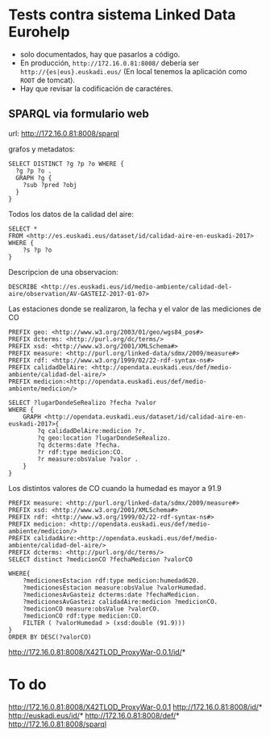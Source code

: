 # Tests contra sistema Linked Data Eurohelp

* solo documentados, hay que pasarlos a código.
* En producción, `http://172.16.0.81:8008/` debería ser `http://{es|eus}.euskadi.eus/` (En local tenemos la aplicación como `ROOT` de tomcat). 
* Hay que revisar la codificación de caractéres.


## SPARQL via formulario web

url: http://172.16.0.81:8008/sparql

grafos y metadatos:

```
SELECT DISTINCT ?g ?p ?o WHERE {
  ?g ?p ?o .
  GRAPH ?g {
    ?sub ?pred ?obj
  } 
} 
```

Todos los datos de la calidad del aire:

```
SELECT *
FROM <http://es.euskadi.eus/dataset/id/calidad-aire-en-euskadi-2017>
WHERE {
	?s ?p ?o
}
```

Descripcion de una observacion:

```
DESCRIBE <http://es.euskadi.eus/id/medio-ambiente/calidad-del-aire/observation/AV-GASTEIZ-2017-01-07>
``` 


Las estaciones donde se realizaron, la fecha y el valor de las mediciones de CO

```
PREFIX geo: <http://www.w3.org/2003/01/geo/wgs84_pos#>
PREFIX dcterms: <http://purl.org/dc/terms/>
PREFIX xsd: <http://www.w3.org/2001/XMLSchema#>
PREFIX measure: <http://purl.org/linked-data/sdmx/2009/measure#>
PREFIX rdf: <http://www.w3.org/1999/02/22-rdf-syntax-ns#>
PREFIX calidadDelAire: <http://opendata.euskadi.eus/def/medio-ambiente/calidad-del-aire/>
PREFIX medicion:<http://opendata.euskadi.eus/def/medio-ambiente/medicion/>

SELECT ?lugarDondeSeRealizo ?fecha ?valor
WHERE {
	GRAPH <http://opendata.euskadi.eus/dataset/id/calidad-aire-en-euskadi-2017>{
	    ?q calidadDelAire:medicion ?r.
	    ?q geo:location ?lugarDondeSeRealizo.
	    ?q dcterms:date ?fecha.
	    ?r rdf:type medicion:CO.
	    ?r measure:obsValue ?valor .
    }
}
```

Los distintos valores de CO cuando la humedad es mayor a 91.9 


```
PREFIX measure: <http://purl.org/linked-data/sdmx/2009/measure#>
PREFIX xsd: <http://www.w3.org/2001/XMLSchema#>
PREFIX rdf: <http://www.w3.org/1999/02/22-rdf-syntax-ns#>
PREFIX medicion: <http://opendata.euskadi.eus/def/medio-ambiente/medicion/>
PREFIX calidadAire:<http://opendata.euskadi.eus/def/medio-ambiente/calidad-del-aire/>
PREFIX dcterms: <http://purl.org/dc/terms/>
SELECT distinct ?medicionCO ?fechaMedicion ?valorCO

WHERE{
    ?medicionesEstacion rdf:type medicion:humedad620.
    ?medicionesEstacion measure:obsValue ?valorHumedad.
    ?medicionesAvGasteiz dcterms:date ?fechaMedicion.
    ?medicionesAvGasteiz calidadAire:medicion ?medicionCO.
    ?medicionCO measure:obsValue ?valorCO.
    ?medicionCO rdf:type medicion:CO.
	FILTER ( ?valorHumedad > (xsd:double (91.9)))
}
ORDER BY DESC(?valorCO)
```





http://172.16.0.81:8008/X42TLOD_ProxyWar-0.0.1/id/*

# To do




http://172.16.0.81:8008/X42TLOD_ProxyWar-0.0.1
http://172.16.0.81:8008/id/*
http://euskadi.eus/id/*
http://172.16.0.81:8008/def/*
http://172.16.0.81:8008/sparql